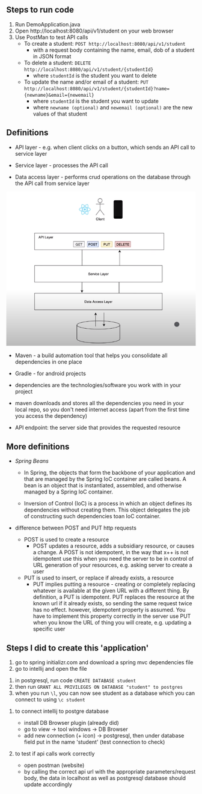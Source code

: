## Steps to run code

1. Run DemoApplication.java
2. Open http://localhost:8080/api/v1/student on your web browser
3. Use PostMan to test API calls
    - To create a student: `POST http://localhost:8080/api/v1/student`
      - with a request body containing the name, email, dob of a student in JSON format
    - To delete a student: `DELETE http://localhost:8080/api/v1/student/{studentId}`
      - where `studentId` is the student you want to delete
    - To update the name and/or email of a student: `PUT http://localhost:8080/api/v1/student/{studentId}?name={newname}&email={newemail}`
      - where `studentId` is the student you want to update
      - where `newname (optional)` and `newemail (optional)` are the new values of that student


## Definitions


- API layer - e.g. when client clicks on a button, which sends an API call to service layer

- Service layer - processes the API call

- Data access layer - performs crud operations on the database through the API call from service layer

![](images/spring_overview.png)

- Maven - a build automation tool that helps you consolidate all dependencies in one place
- Gradle - for android projects


- dependencies are the technologies/software you work with in your project

- maven downloads and stores all the dependencies you need in your local repo, so you don't need internet access (apart from the first time you access the dependency)


- API endpoint: the server side that provides the requested resource

## More definitions

- *Spring Beans*
  - In Spring, the objects that form the backbone of your application and that are managed by the Spring IoC container are called beans. A bean is an object that is instantiated, assembled, and otherwise managed by a Spring IoC container.

  - Inversion of Control (IoC) is a process in which an object defines its dependencies without creating them. This object delegates the job of constructing such dependencies toan IoC container.


- difference between POST and PUT http requests
  - POST is used to create a resource
    - POST updates a resource, adds a subsidiary resource, or causes a change. A POST is not idempotent, in the way that x++ is not idempotent
use this when you need the server to be in control of URL generation of your resources, e.g. asking server to create a user
  - PUT is used to insert, or replace if already exists, a resource
    - PUT implies putting a resource - creating or completely replacing whatever is available at the given URL with a different thing. By definition, a PUT is idempotent. PUT replaces the resource at the known url if it already exists, so sending the same request twice has no effect.
however, idempotent property is assumed. You have to implement this property correctly in the server
use PUT when you know the URL of thing you will create, e.g. updating a specific user



## Steps I did to create this 'application'
1. go to spring initializr.com and download a spring mvc dependencies file
2. go to intellij and open the file

<!-- -->

1. in postgresql, run code `CREATE DATABASE student`
2. then run `GRANT ALL PRIVILEGES ON DATABASE "student" to postgres`
3. when you run `\l`, you can now see student as a database which you can connect to using `\c student`

<!-- -->

1. to connect intellij to postgre database 
   - install DB Browser plugin (already did)
   - go to view -> tool windows -> DB Browser
   - add new connection (+ icon) -> postgresql, then under database field put in the name 'student' (test connection to check)

2. to test if api calls work correctly
   - open postman (website)
   - by calling the correct api url with the appropriate parameters/request body, the data in localhost as well as postgresql database should update accordingly